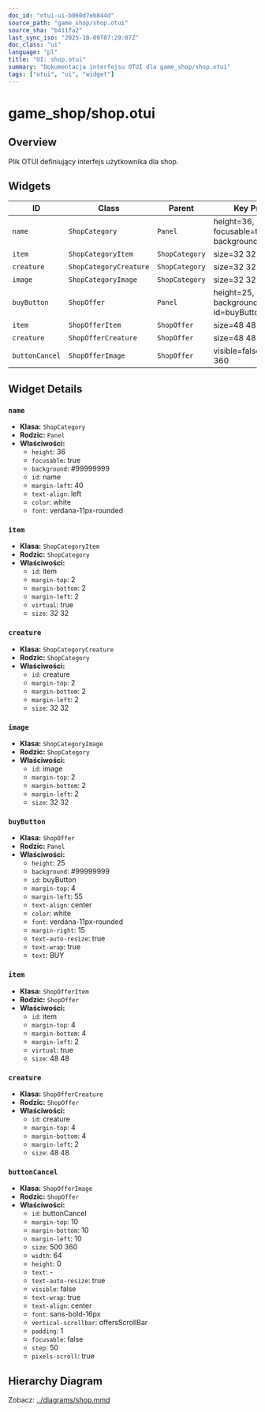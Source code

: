 ```yaml
---
doc_id: "otui-ui-b060d7eb844d"
source_path: "game_shop/shop.otui"
source_sha: "b411fa2"
last_sync_iso: "2025-10-09T07:29:07Z"
doc_class: "ui"
language: "pl"
title: "UI: shop.otui"
summary: "Dokumentacja interfejsu OTUI dla game_shop/shop.otui"
tags: ["otui", "ui", "widget"]
---
```


# game_shop/shop.otui

## Overview

Plik OTUI definiujący interfejs użytkownika dla shop.

## Widgets

| ID | Class | Parent | Key Properties |
|----|-------|--------|----------------|
| `name` | `ShopCategory` | `Panel` | height=36, focusable=true, background=#99999999 |
| `item` | `ShopCategoryItem` | `ShopCategory` | size=32 32 |
| `creature` | `ShopCategoryCreature` | `ShopCategory` | size=32 32 |
| `image` | `ShopCategoryImage` | `ShopCategory` | size=32 32 |
| `buyButton` | `ShopOffer` | `Panel` | height=25, background=#99999999, id=buyButton |
| `item` | `ShopOfferItem` | `ShopOffer` | size=48 48 |
| `creature` | `ShopOfferCreature` | `ShopOffer` | size=48 48 |
| `buttonCancel` | `ShopOfferImage` | `ShopOffer` | visible=false, size=500 360 |

## Widget Details

### `name`

- **Klasa:** `ShopCategory`
- **Rodzic:** `Panel`
- **Właściwości:**
  - `height`: 36
  - `focusable`: true
  - `background`: #99999999
  - `id`: name
  - `margin-left`: 40
  - `text-align`: left
  - `color`: white
  - `font`: verdana-11px-rounded

### `item`

- **Klasa:** `ShopCategoryItem`
- **Rodzic:** `ShopCategory`
- **Właściwości:**
  - `id`: item
  - `margin-top`: 2
  - `margin-bottom`: 2
  - `margin-left`: 2
  - `virtual`: true
  - `size`: 32 32

### `creature`

- **Klasa:** `ShopCategoryCreature`
- **Rodzic:** `ShopCategory`
- **Właściwości:**
  - `id`: creature
  - `margin-top`: 2
  - `margin-bottom`: 2
  - `margin-left`: 2
  - `size`: 32 32

### `image`

- **Klasa:** `ShopCategoryImage`
- **Rodzic:** `ShopCategory`
- **Właściwości:**
  - `id`: image
  - `margin-top`: 2
  - `margin-bottom`: 2
  - `margin-left`: 2
  - `size`: 32 32

### `buyButton`

- **Klasa:** `ShopOffer`
- **Rodzic:** `Panel`
- **Właściwości:**
  - `height`: 25
  - `background`: #99999999
  - `id`: buyButton
  - `margin-top`: 4
  - `margin-left`: 55
  - `text-align`: center
  - `color`: white
  - `font`: verdana-11px-rounded
  - `margin-right`: 15
  - `text-auto-resize`: true
  - `text-wrap`: true
  - `text`: BUY

### `item`

- **Klasa:** `ShopOfferItem`
- **Rodzic:** `ShopOffer`
- **Właściwości:**
  - `id`: item
  - `margin-top`: 4
  - `margin-bottom`: 4
  - `margin-left`: 2
  - `virtual`: true
  - `size`: 48 48

### `creature`

- **Klasa:** `ShopOfferCreature`
- **Rodzic:** `ShopOffer`
- **Właściwości:**
  - `id`: creature
  - `margin-top`: 4
  - `margin-bottom`: 4
  - `margin-left`: 2
  - `size`: 48 48

### `buttonCancel`

- **Klasa:** `ShopOfferImage`
- **Rodzic:** `ShopOffer`
- **Właściwości:**
  - `id`: buttonCancel
  - `margin-top`: 10
  - `margin-bottom`: 10
  - `margin-left`: 10
  - `size`: 500 360
  - `width`: 64
  - `height`: 0
  - `text`: -
  - `text-auto-resize`: true
  - `visible`: false
  - `text-wrap`: true
  - `text-align`: center
  - `font`: sans-bold-16px
  - `vertical-scrollbar`: offersScrollBar
  - `padding`: 1
  - `focusable`: false
  - `step`: 50
  - `pixels-scroll`: true

## Hierarchy Diagram

Zobacz: [../diagrams/shop.mmd](../diagrams/shop.mmd)
